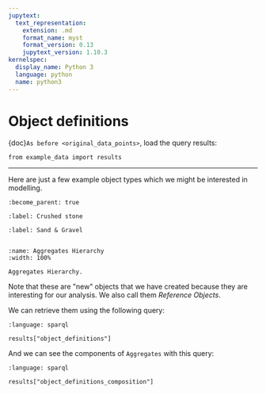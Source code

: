 ```yaml
---
jupytext:
  text_representation:
    extension: .md
    format_name: myst
    format_version: 0.13
    jupytext_version: 1.10.3
kernelspec:
  display_name: Python 3
  language: python
  name: python3
---
```


Object definitions
==================

{doc}`As before <original_data_points>`, load the query results:

```{code-cell} ipython3
from example_data import results
```

---

Here are just a few example object types which we might be interested in modelling.

```{system:object} Aggregates
:become_parent: true
```

```{system:object} CrushedStone
:label: Crushed stone
```

```{system:object} SandAndGravel
:label: Sand & Gravel
```

```{end-sub-objects}
```

```{figure} figures/Aggregates_Hierarchy.svg
:name: Aggregates Hierarchy
:width: 100%

Aggregates Hierarchy.
```

Note that these are "new" objects that we have created because they are interesting for our analysis.
We also call them _Reference Objects_.

We can retrieve them using the following query:

```{literalinclude} queries/object_definitions.rq
:language: sparql
```

```{code-cell} ipython3
results["object_definitions"]
```

And we can see the components of `Aggregates` with this query:

```{literalinclude} queries/object_definitions_composition.rq
:language: sparql
```

```{code-cell} ipython3
results["object_definitions_composition"]
```

